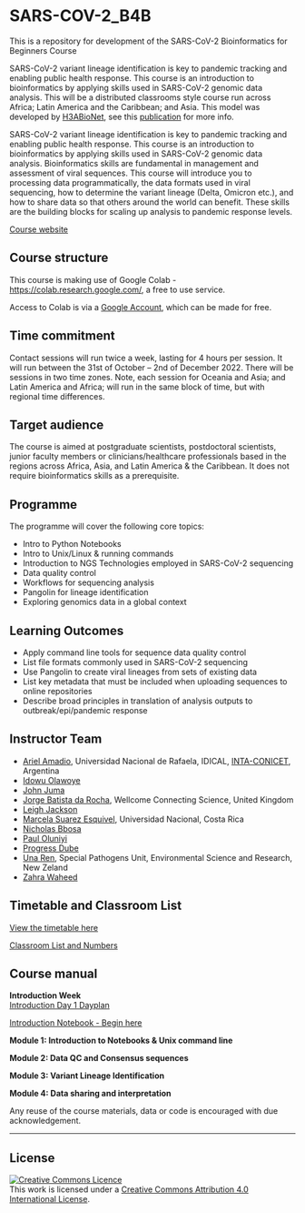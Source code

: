 # SARS-COV-2_B4B
This is a repository for development of the SARS-CoV-2 Bioinformatics for Beginners Course

SARS-CoV-2 variant lineage identification is key to pandemic tracking and enabling public health response. This course is an introduction to bioinformatics by applying skills used in SARS-CoV-2 genomic data analysis. This will be a distributed classrooms style course run across Africa; Latin America and the Caribbean; and Asia. This model was developed by [H3ABioNet](https://www.h3abionet.org), see this [publication](https://journals.plos.org/ploscompbiol/article?id=10.1371/journal.pcbi.1008640) for more info. 

SARS-CoV-2 variant lineage identification is key to pandemic tracking and enabling public health response. This course is an introduction to bioinformatics by applying skills used in SARS-CoV-2 genomic data analysis. Bioinformatics skills are fundamental in management and assessment of viral sequences. This course will introduce you to processing data programmatically, the data formats used in viral sequencing, how to determine the variant lineage (Delta, Omicron etc.), and how to share data so that others around the world can benefit. These skills are the building blocks for scaling up analysis to pandemic response levels. 

[Course website](https://coursesandconferences.wellcomeconnectingscience.org/event/sars-cov-2-bioinformatics-for-beginners-20221031/)

## Course structure 
This course is making use of Google Colab - https://colab.research.google.com/, a free to use service.

Access to Colab is via a [Google Account](https://www.google.com/account/about/), which can be made for free.

## Time commitment
Contact sessions will run twice a week,  lasting for 4 hours per session. It will run between the 31st of October – 2nd of December 2022. There will be sessions in two time zones. Note, each session for Oceania and Asia; and Latin America and Africa; will run in the same block of time, but with regional time differences. 

## Target audience
The course is aimed at postgraduate scientists, postdoctoral scientists,  junior faculty members or clinicians/healthcare professionals based in the regions across Africa, Asia, and Latin America & the Caribbean. It does not require bioinformatics skills as a prerequisite.

## Programme
The programme will cover the following core topics:

- Intro to Python Notebooks
- Intro to Unix/Linux & running commands
- Introduction to NGS Technologies employed in SARS-CoV-2 sequencing
- Data quality control
- Workflows for sequencing analysis
- Pangolin for lineage identification
- Exploring genomics data in a global context

## Learning Outcomes

- Apply command line tools for sequence data quality control
- List file formats commonly used in SARS-CoV-2 sequencing
- Use Pangolin to create viral lineages from sets of existing data
- List key metadata that must be included when uploading sequences to online repositories
- Describe broad principles in translation of analysis outputs to outbreak/epi/pandemic response

## Instructor Team
<!-- example - [Carolina Torres](https://www.researchgate.net/profile/Carolina-Torres-7), Universidad de Buenos Aires - CONICET, Buenos Aires, Argentina   -->
- [Ariel Amadio](https://www.unraf.edu.ar/), Universidad Nacional de Rafaela, IDICAL, [INTA-CONICET](https://idical.conicet.gov.ar/), Argentina
- [Idowu Olawoye](link)
- [John Juma](link) 
- [Jorge Batista da Rocha](https://coursesandconferences.wellcomeconnectingscience.org/about-us/the-team/), Wellcome Connecting Science, United Kingdom
- [Leigh Jackson](link)
- [Marcela Suarez Esquivel](link), Universidad Nacional, Costa Rica <!-- no permission to share institution link -->
- [Nicholas Bbosa](link)
- [Paul Oluniyi](link)
- [Progress Dube](link)
- [Una Ren](https://www.esr.cri.nz/), Special Pathogens Unit, Environmental Science and Research, New Zeland
- [Zahra Waheed](link)

## Timetable and Classroom List
[View the timetable here](Timetables_SARSCOV2B4B.pdf)    

[Classroom List and Numbers](Classroom_List_SARSCOV2B4B.pdf)

## Course manual

**Introduction Week**         
[Introduction Day 1 Dayplan](dayplans/Introduction_Week_Day_Plan_Day1.pdf)       

[Introduction Notebook - Begin here](Modules/introduction_notebook_example.md)

<!-- [Learn how to use moodle and make a classroom bio](link)      -->

**Module 1: Introduction to Notebooks & Unix command line**      
<!-- [Notebooks and Unix - Part 1](Modules/Module_1_readme.md)     -->
<!-- [Notebooks and Unix - Part 2](Modules/Module_1_readme.md)      -->

**Module 2: Data QC and Consensus sequences**    
<!-- [Data QC and Consensus Part 1](Modules/Module_2_readme.md)       -->
<!-- [Data QC and Consensus Part 2](Modules/Module_2_readme.md)     -->

**Module 3: Variant Lineage Identification**       
<!-- [Variant Lineage Identification Part 1](Modules/Module_3_readme.md)     --> 
<!-- [Variant Lineage Identification Part 2](Modules/Module_3_readme.md)   -->    

**Module 4: Data sharing and interpretation**       
<!-- [Data sharing and interpretation Part 1](Modules/Module_4_readme.md)      -->
<!-- [Data sharing and interpretation Part 2](Modules/Module_4_readme.md)       -->

Any reuse of the course materials, data or code is encouraged with due acknowledgement.

******
## License
<a rel="license" href="http://creativecommons.org/licenses/by/4.0/"><img alt="Creative Commons Licence" style="border-width:0" src="https://i.creativecommons.org/l/by/4.0/88x31.png" /></a><br />This work is licensed under a <a rel="license" href="http://creativecommons.org/licenses/by/4.0/">Creative Commons Attribution 4.0 International License</a>.
